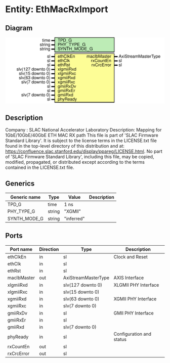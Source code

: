 # Entity: EthMacRxImport

## Diagram

![Diagram](EthMacRxImport.svg "Diagram")
## Description

Company    : SLAC National Accelerator Laboratory
Description: Mapping for 1GbE/10GbE/40GbE ETH MAC RX path
This file is part of 'SLAC Firmware Standard Library'.
It is subject to the license terms in the LICENSE.txt file found in the
top-level directory of this distribution and at:
   https://confluence.slac.stanford.edu/display/ppareg/LICENSE.html.
No part of 'SLAC Firmware Standard Library', including this file,
may be copied, modified, propagated, or distributed except according to
the terms contained in the LICENSE.txt file.
## Generics

| Generic name | Type   | Value      | Description |
| ------------ | ------ | ---------- | ----------- |
| TPD_G        | time   | 1 ns       |             |
| PHY_TYPE_G   | string | "XGMII"    |             |
| SYNTH_MODE_G | string | "inferred" |             |
## Ports

| Port name   | Direction | Type                | Description              |
| ----------- | --------- | ------------------- | ------------------------ |
| ethClkEn    | in        | sl                  | Clock and Reset          |
| ethClk      | in        | sl                  |                          |
| ethRst      | in        | sl                  |                          |
| macIbMaster | out       | AxiStreamMasterType | AXIS Interface           |
| xlgmiiRxd   | in        | slv(127 downto 0)   | XLGMII PHY Interface     |
| xlgmiiRxc   | in        | slv(15 downto 0)    |                          |
| xgmiiRxd    | in        | slv(63 downto 0)    | XGMII PHY Interface      |
| xgmiiRxc    | in        | slv(7 downto 0)     |                          |
| gmiiRxDv    | in        | sl                  | GMII PHY Interface       |
| gmiiRxEr    | in        | sl                  |                          |
| gmiiRxd     | in        | slv(7 downto 0)     |                          |
| phyReady    | in        | sl                  | Configuration and status |
| rxCountEn   | out       | sl                  |                          |
| rxCrcError  | out       | sl                  |                          |
